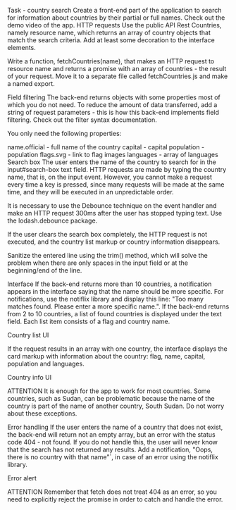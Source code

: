 Task - country search
Create a front-end part of the application to search for information about countries by their partial or full names. Check out the demo video of the app.
HTTP requests
Use the public API Rest Countries, namely resource name, which returns an array of country objects that match the search criteria. Add at least some decoration to the interface elements.

Write a function, fetchCountries(name), that makes an HTTP request to resource name and returns a promise with an array of countries - the result of your request. Move it to a separate file called fetchCountries.js and make a named export.

Field filtering
The back-end returns objects with some properties most of which you do not need. To reduce the amount of data transferred, add a string of request parameters - this is how this back-end implements field filtering. Check out the filter syntax documentation.

You only need the following properties:

name.official - full name of the country
capital - capital
population - population
flags.svg - link to flag images
languages - array of languages
Search box
The user enters the name of the country to search for in the input#search-box text field. HTTP requests are made by typing the country name, that is, on the input event. However, you cannot make a request every time a key is pressed, since many requests will be made at the same time, and they will be executed in an unpredictable order.

It is necessary to use the Debounce technique on the event handler and make an HTTP request 300ms after the user has stopped typing text. Use the lodash.debounce package.

If the user clears the search box completely, the HTTP request is not executed, and the country list markup or country information disappears.

Sanitize the entered line using the trim() method, which will solve the problem when there are only spaces in the input field or at the beginning/end of the line.

Interface
If the back-end returns more than 10 countries, a notification appears in the interface saying that the name should be more specific. For notifications, use the notiflix library and display this line: "Too many matches found. Please enter a more specific name.".
If the back-end returns from 2 to 10 countries, a list of found countries is displayed under the text field. Each list item consists of a flag and country name.

Country list UI

If the request results in an array with one country, the interface displays the card markup with information about the country: flag, name, capital, population and languages.

Country info UI

ATTENTION
It is enough for the app to work for most countries. Some countries, such as Sudan, can be problematic because the name of the country is part of the name of another country, South Sudan. Do not worry about these exceptions.

Error handling
If the user enters the name of a country that does not exist, the back-end will return not an empty array, but an error with the status code 404 - not found. If you do not handle this, the user will never know that the search has not returned any results. Add a notification, "Oops, there is no country with that name"`, in case of an error using the notiflix library.

Error alert

ATTENTION
Remember that fetch does not treat 404 as an error, so you need to explicitly reject the promise in order to catch and handle the error.
